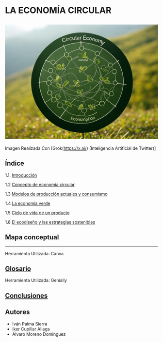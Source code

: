 # LA ECONOMÍA CIRCULAR
![economia_circular](img/economia_circualr.jpg)
---
Imagen Realizada Con [Grok(https://x.ai/) (Inteligencia Artificial de Twitter)]
## Índice
1.1. [Introducción](.md)

1.2 [Concepto de economía circular](.md)

1.3 [Modelos de producción actuales y consumismo](.md)

1.4 [La economía verde](.md)

1.5 [Ciclo de vida de un producto](CicloProducto.md)

1.6 [El ecodiseño y las estrategias sostenibles](EcodiseñoSostenible.md)

## Mapa conceptual

---
Herramienta Utilizada: Canva
## [Glosario]()
Herramienta Utilizada: Genially
## [Conclusiones](conclusion.md)
## Autores
- Iván Palma Sierra
- Iker Cupillar Aliaga
- Álvaro Moreno Dominguez
